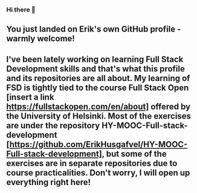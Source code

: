 ### Hi there 👋

## You just landed on Erik's own GitHub profile - warmly welcome!

## I've been lately working on learning Full Stack Development skills and that's what this profile and its repositories are all about. My learning of FSD is tightly tied to the course Full Stack Open [insert a link https://fullstackopen.com/en/about] offered by the University of Helsinki. Most of the exercises are under the repository HY-MOOC-Full-stack-development [https://github.com/ErikHusgafvel/HY-MOOC-Full-stack-development], but some of the exercises are in separate repositories due to course practicalities. Don't worry, I will open up everything right here!

<!--
**ErikHusgafvel/ErikHusgafvel** is a ✨ _special_ ✨ repository because its `README.md` (this file) appears on your GitHub profile.

Here are some ideas to get you started:

- 🔭 I’m currently working on ...
- 🌱 I’m currently learning ...
- 👯 I’m looking to collaborate on ...
- 🤔 I’m looking for help with ...
- 💬 Ask me about ...
- 📫 How to reach me: ...
- 😄 Pronouns: ...
- ⚡ Fun fact: ...
-->
